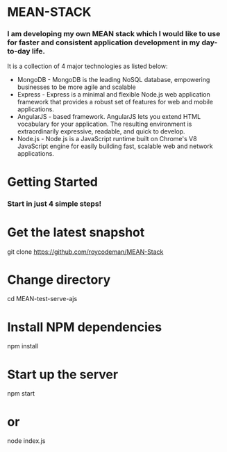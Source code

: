 # MEAN-STACK
### I am developing my own MEAN stack which I would like to use for faster and consistent application development in my day-to-day life. 

It is a collection of 4 major technologies as listed below:

* MongoDB - MongoDB is the leading NoSQL database, empowering businesses to be more agile and scalable
* Express - Express is a minimal and flexible Node.js web application framework that provides a robust set of features for web and mobile applications.
* AngularJS - based framework. AngularJS lets you extend HTML vocabulary for your application. The resulting environment is extraordinarily expressive, readable, and quick to develop.
* Node.js - Node.js is a JavaScript runtime built on Chrome's V8 JavaScript engine for easily building fast, scalable web and network applications.

# Getting Started
### Start in just 4 simple steps!

# Get the latest snapshot
git clone https://github.com/roycodeman/MEAN-Stack

# Change directory
cd MEAN-test-serve-ajs

# Install NPM dependencies
npm install

# Start up the server
npm start
# or
node index.js
